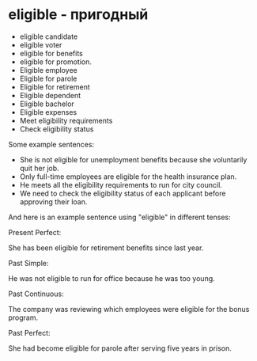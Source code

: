 # eligible - пригодный

- eligible candidate
- eligible voter
- eligible for benefits
- eligible for promotion.
- Eligible employee
- Eligible for parole
- Eligible for retirement
- Eligible dependent
- Eligible bachelor
- Eligible expenses
- Meet eligibility requirements
- Check eligibility status

Some example sentences:

- She is not eligible for unemployment benefits because she voluntarily quit her job.
- Only full-time employees are eligible for the health insurance plan.
- He meets all the eligibility requirements to run for city council.
- We need to check the eligibility status of each applicant before approving their loan.

And here is an example sentence using "eligible" in different tenses:

Present Perfect:

She has been eligible for retirement benefits since last year.

Past Simple:

He was not eligible to run for office because he was too young.

Past Continuous:

The company was reviewing which employees were eligible for the bonus program.

Past Perfect:

She had become eligible for parole after serving five years in prison.